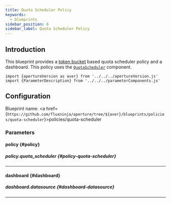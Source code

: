 ```yaml
---
title: Quota Scheduler Policy
keywords:
  - blueprints
sidebar_position: 6
sidebar_label: Quota Scheduler Policy
---
```


## Introduction

This blueprint provides a
[token bucket](https://en.wikipedia.org/wiki/Token_bucket) based quota scheduler
policy and a dashboard. This policy uses the
[`QuotaScheduler`](/reference/configuration/spec.md#quota-scheduler) component.

<!-- Configuration Marker -->

```mdx-code-block
import {apertureVersion as aver} from '../../../apertureVersion.js'
import {ParameterDescription} from '../../../parameterComponents.js'
```

## Configuration

<!-- vale off -->

Blueprint name: <a
href={`https://github.com/fluxninja/aperture/tree/${aver}/blueprints/policies/quota-scheduler`}>policies/quota-scheduler</a>

<!-- vale on -->

### Parameters

<!-- vale off -->

#### policy {#policy}

<!-- vale on -->

<!-- vale off -->

<a id="policy-policy-name"></a>

<ParameterDescription
    name='policy.policy_name'
    description='Name of the policy.'
    type='string'
    reference=''
    value='"__REQUIRED_FIELD__"'
/>

<!-- vale on -->

<!-- vale off -->

<a id="policy-components"></a>

<ParameterDescription
    name='policy.components'
    description='List of additional circuit components.'
    type='Array of Object (aperture.spec.v1.Component)'
    reference='../../spec#component'
    value='[]'
/>

<!-- vale on -->

<!-- vale off -->

<a id="policy-resources"></a>

<ParameterDescription
    name='policy.resources'
    description='Additional resources.'
    type='Object (aperture.spec.v1.Resources)'
    reference='../../spec#resources'
    value='{"flow_control": {"classifiers": []}}'
/>

<!-- vale on -->

<!-- vale off -->

##### policy.quota_scheduler {#policy-quota-scheduler}

<!-- vale on -->

<!-- vale off -->

<a id="policy-quota-scheduler-bucket-capacity"></a>

<ParameterDescription
    name='policy.quota_scheduler.bucket_capacity'
    description='Bucket capacity.'
    type='Number (double)'
    reference=''
    value='"__REQUIRED_FIELD__"'
/>

<!-- vale on -->

<!-- vale off -->

<a id="policy-quota-scheduler-fill-amount"></a>

<ParameterDescription
    name='policy.quota_scheduler.fill_amount'
    description='Fill amount.'
    type='Number (double)'
    reference=''
    value='"__REQUIRED_FIELD__"'
/>

<!-- vale on -->

<!-- vale off -->

<a id="policy-quota-scheduler-selectors"></a>

<ParameterDescription
    name='policy.quota_scheduler.selectors'
    description='Flow selectors to match requests against'
    type='Array of Object (aperture.spec.v1.Selector)'
    reference='../../spec#selector'
    value='[{"control_point": "__REQUIRED_FIELD__", "service": "__REQUIRED_FIELD__"}]'
/>

<!-- vale on -->

<!-- vale off -->

<a id="policy-quota-scheduler-rate-limiter"></a>

<ParameterDescription
    name='policy.quota_scheduler.rate_limiter'
    description='Rate Limiter Parameters.'
    type='Object (aperture.spec.v1.RateLimiterParameters)'
    reference='../../spec#rate-limiter-parameters'
    value='{"interval": "__REQUIRED_FIELD__", "label_key": ""}'
/>

<!-- vale on -->

<!-- vale off -->

<a id="policy-quota-scheduler-scheduler"></a>

<ParameterDescription
    name='policy.quota_scheduler.scheduler'
    description='Scheduler configuration.'
    type='Object (aperture.spec.v1.Scheduler)'
    reference='../../spec#scheduler'
    value='{}'
/>

<!-- vale on -->

---

<!-- vale off -->

#### dashboard {#dashboard}

<!-- vale on -->

<!-- vale off -->

<a id="dashboard-refresh-interval"></a>

<ParameterDescription
    name='dashboard.refresh_interval'
    description='Refresh interval for dashboard panels.'
    type='string'
    reference=''
    value='"10s"'
/>

<!-- vale on -->

<!-- vale off -->

<a id="dashboard-time-from"></a>

<ParameterDescription
    name='dashboard.time_from'
    description='Time from of dashboard.'
    type='string'
    reference=''
    value='"now-15m"'
/>

<!-- vale on -->

<!-- vale off -->

<a id="dashboard-time-to"></a>

<ParameterDescription
    name='dashboard.time_to'
    description='Time to of dashboard.'
    type='string'
    reference=''
    value='"now"'
/>

<!-- vale on -->

<!-- vale off -->

<a id="dashboard-extra-filters"></a>

<ParameterDescription
    name='dashboard.extra_filters'
    description='Additional filters to pass to each query to Grafana datasource.'
    type='Object (map[string]string)'
    reference='#map-string-string'
    value='{}'
/>

<!-- vale on -->

<!-- vale off -->

<a id="dashboard-title"></a>

<ParameterDescription
    name='dashboard.title'
    description='Name of the main dashboard.'
    type='string'
    reference=''
    value='"Aperture Quota Scheduler"'
/>

<!-- vale on -->

<!-- vale off -->

##### dashboard.datasource {#dashboard-datasource}

<!-- vale on -->

<!-- vale off -->

<a id="dashboard-datasource-name"></a>

<ParameterDescription
    name='dashboard.datasource.name'
    description='Datasource name.'
    type='string'
    reference=''
    value='"$datasource"'
/>

<!-- vale on -->

<!-- vale off -->

<a id="dashboard-datasource-filter-regex"></a>

<ParameterDescription
    name='dashboard.datasource.filter_regex'
    description='Datasource filter regex.'
    type='string'
    reference=''
    value='""'
/>

<!-- vale on -->

---
